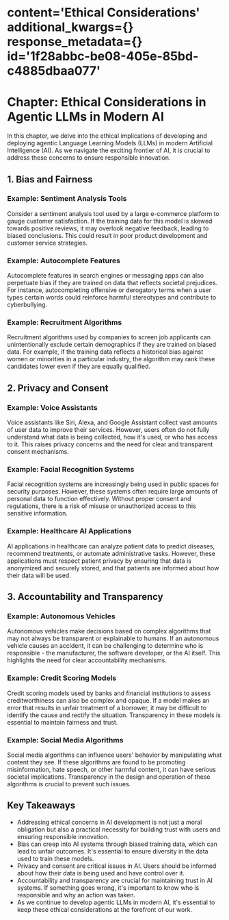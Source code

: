 # content='Ethical Considerations' additional_kwargs={} response_metadata={} id='1f28abbc-be08-405e-85bd-c4885dbaa077'

 # Chapter: Ethical Considerations in Agentic LLMs in Modern AI

In this chapter, we delve into the ethical implications of developing and deploying agentic Language Learning Models (LLMs) in modern Artificial Intelligence (AI). As we navigate the exciting frontier of AI, it is crucial to address these concerns to ensure responsible innovation.

## 1. Bias and Fairness

### Example: Sentiment Analysis Tools

Consider a sentiment analysis tool used by a large e-commerce platform to gauge customer satisfaction. If the training data for this model is skewed towards positive reviews, it may overlook negative feedback, leading to biased conclusions. This could result in poor product development and customer service strategies.

### Example: Autocomplete Features

Autocomplete features in search engines or messaging apps can also perpetuate bias if they are trained on data that reflects societal prejudices. For instance, autocompleting offensive or derogatory terms when a user types certain words could reinforce harmful stereotypes and contribute to cyberbullying.

### Example: Recruitment Algorithms

Recruitment algorithms used by companies to screen job applicants can unintentionally exclude certain demographics if they are trained on biased data. For example, if the training data reflects a historical bias against women or minorities in a particular industry, the algorithm may rank these candidates lower even if they are equally qualified.

## 2. Privacy and Consent

### Example: Voice Assistants

Voice assistants like Siri, Alexa, and Google Assistant collect vast amounts of user data to improve their services. However, users often do not fully understand what data is being collected, how it's used, or who has access to it. This raises privacy concerns and the need for clear and transparent consent mechanisms.

### Example: Facial Recognition Systems

Facial recognition systems are increasingly being used in public spaces for security purposes. However, these systems often require large amounts of personal data to function effectively. Without proper consent and regulations, there is a risk of misuse or unauthorized access to this sensitive information.

### Example: Healthcare AI Applications

AI applications in healthcare can analyze patient data to predict diseases, recommend treatments, or automate administrative tasks. However, these applications must respect patient privacy by ensuring that data is anonymized and securely stored, and that patients are informed about how their data will be used.

## 3. Accountability and Transparency

### Example: Autonomous Vehicles

Autonomous vehicles make decisions based on complex algorithms that may not always be transparent or explainable to humans. If an autonomous vehicle causes an accident, it can be challenging to determine who is responsible - the manufacturer, the software developer, or the AI itself. This highlights the need for clear accountability mechanisms.

### Example: Credit Scoring Models

Credit scoring models used by banks and financial institutions to assess creditworthiness can also be complex and opaque. If a model makes an error that results in unfair treatment of a borrower, it may be difficult to identify the cause and rectify the situation. Transparency in these models is essential to maintain fairness and trust.

### Example: Social Media Algorithms

Social media algorithms can influence users' behavior by manipulating what content they see. If these algorithms are found to be promoting misinformation, hate speech, or other harmful content, it can have serious societal implications. Transparency in the design and operation of these algorithms is crucial to prevent such issues.

## Key Takeaways

- Addressing ethical concerns in AI development is not just a moral obligation but also a practical necessity for building trust with users and ensuring responsible innovation.
- Bias can creep into AI systems through biased training data, which can lead to unfair outcomes. It's essential to ensure diversity in the data used to train these models.
- Privacy and consent are critical issues in AI. Users should be informed about how their data is being used and have control over it.
- Accountability and transparency are crucial for maintaining trust in AI systems. If something goes wrong, it's important to know who is responsible and why an action was taken.
- As we continue to develop agentic LLMs in modern AI, it's essential to keep these ethical considerations at the forefront of our work.